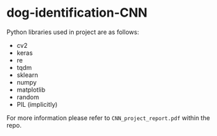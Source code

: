 # dog-identification-CNN

Python libraries used in project are as follows:

- cv2
- keras
- re
- tqdm
- sklearn
- numpy
- matplotlib
- random
- PIL (implicitly)


For more information please refer to `CNN_project_report.pdf` within the repo.
